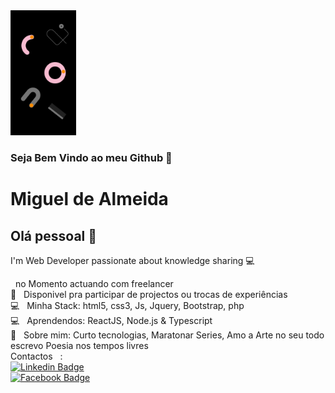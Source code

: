 
<img width="auto" height="200px" src="https://github.com/Guel-Almeida/Guel-Almeida/blob/master/me.png">




### Seja Bem Vindo ao meu Github 👋
# Miguel de Almeida

## Olá pessoal 👋

I'm Web Developer
passionate about knowledge sharing  :computer:

  &nbsp; no Momento actuando com freelancer
 <br/> :purple_heart: &nbsp; Disponivel pra participar de projectos ou trocas de experiências 
  <br/> :computer: &nbsp; Minha Stack: html5, css3, Js, Jquery, Bootstrap, php
 <br/> :computer: &nbsp; Aprendendos: ReactJS, Node.js & Typescript
 <br/> 💬  &nbsp; Sobre mim: Curto tecnologias, Maratonar Series, Amo a Arte no seu todo escrevo Poesia nos tempos livres
 <br/> Contactos &nbsp; :
 <br/> [![Linkedin Badge](https://img.shields.io/badge/-GuelAlmeida-blue?style=flat-square&logo=Linkedin&logoColor=white&link=https://www.linkedin.com/in/guel-almeida-2217271ab/)](https://www.linkedin.com/in/guel-almeida-2217271ab/) 
 <br/>[![Facebook Badge](https://img.shields.io/badge/-guelgaietaalmeida-c14438?style=flat-square&logo=Facebook&logoColor=white&link=https://web.facebook.com/micanjel)](https://web.facebook.com/micanjel)
 
